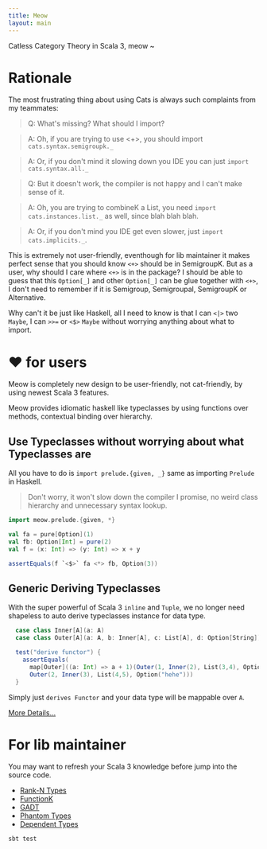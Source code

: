 ```yaml
---
title: Meow
layout: main
---
```


Catless Category Theory in Scala 3, meow ~

# Rationale
The most frustrating thing about using Cats is always such complaints from my teammates:
> Q: What's missing? What should I import?

> A: Oh, if you are trying to use <+>, you should import `cats.syntax.semigroupk._`

> A: Or, if you don't mind it slowing down you IDE you can just `import cats.syntax.all._`

> Q: But it doesn't work, the compiler is not happy and I can't make sense of it.

> A: Oh, you are trying to combineK a List, you need `import cats.instances.list._` as well, since blah blah blah.

> A: Or, if you don't mind you IDE get even slower, just `import cats.implicits._`.

This is extremely not user-friendly, eventhough for lib maintainer it makes perfect sense that you should know `<+>` should be in SemigroupK.
But as a user, why should I care where `<+>` is in the package? I should be able to guess that this `Option[_]` and other `Option[_]` can be glue together with `<+>`, I don't need to remember if it is Semigroup, Semigroupal, SemigroupK or Alternative.

Why can't it be just like Haskell, all I need to know is that I can `<|>` two `Maybe`, I can `>>=` or `<$>` `Maybe` without worrying anything about what to import.

# :heart: for users

Meow is completely new design to be user-friendly, not cat-friendly, by using newest Scala 3 features.

Meow provides idiomatic haskell like typeclasses by using functions over methods, contextual binding over hierarchy.

## Use Typeclasses without worrying about what Typeclasses are

All you have to do is `import prelude.{given, _}` same as importing `Prelude` in Haskell.

> Don't worry, it won't slow down the compiler I promise, no weird class hierarchy and unnecessary syntax lookup.

```scala
import meow.prelude.{given, *}

val fa = pure[Option](1)
val fb: Option[Int] = pure(2)
val f = (x: Int) => (y: Int) => x + y

assertEquals(f `<$>` fa <*> fb, Option(3))
```
## Generic Deriving Typeclasses

With the super powerful of Scala 3 `inline` and `Tuple`, we no longer need shapeless to auto derive typeclasses
instance for data type.

```scala
  case class Inner[A](a: A)
  case class Outer[A](a: A, b: Inner[A], c: List[A], d: Option[String]) derives Functor

  test("derive functor") {
    assertEquals(
      map[Outer]((a: Int) => a + 1)(Outer(1, Inner(2), List(3,4), Option("hehe"))),
      Outer(2, Inner(3), List(4,5), Option("hehe")))
  }
```

Simply just `derives Functor` and your data type will be mappable over `A`.

[More Details...](https://oyanglul.us/meow)

# For lib maintainer

You may want to refresh your Scala 3 knowledge before jump into the source code.

- [Rank-N Types](https://blog.oyanglul.us/scala/dotty/en/rank-n-type)
- [FunctionK](https://blog.oyanglul.us/scala/dotty/en/functionk)
- [GADT](https://blog.oyanglul.us/scala/dotty/en/gadt)
- [Phantom Types](https://blog.oyanglul.us/scala/dotty/en/phantomtype)
- [Dependent Types](https://blog.oyanglul.us/scala/dotty/en/dependent-types)

```
sbt test
```
